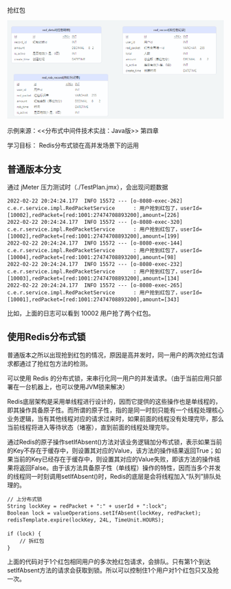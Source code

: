 抢红包

![表结构](./db.png)

示例来源：<<分布式中间件技术实战：Java版>> 第四章

学习目标： Redis分布式锁在高并发场景下的运用


## 普通版本分支
通过 jMeter 压力测试时（./TestPlan.jmx），会出现问题数据
```
2022-02-22 20:24:24.177  INFO 15572 --- [o-8080-exec-262] c.e.r.service.impl.RedPacketService      : 用户抢到红包了，userId=[10002],redPacket=[red:1001:27474708893200],amount=[226]
2022-02-22 20:24:24.177  INFO 15572 --- [o-8080-exec-320] c.e.r.service.impl.RedPacketService      : 用户抢到红包了，userId=[10002],redPacket=[red:1001:27474708893200],amount=[199]
2022-02-22 20:24:24.177  INFO 15572 --- [o-8080-exec-144] c.e.r.service.impl.RedPacketService      : 用户抢到红包了，userId=[10004],redPacket=[red:1001:27474708893200],amount=[98]
2022-02-22 20:24:24.177  INFO 15572 --- [o-8080-exec-232] c.e.r.service.impl.RedPacketService      : 用户抢到红包了，userId=[10003],redPacket=[red:1001:27474708893200],amount=[134]
2022-02-22 20:24:24.177  INFO 15572 --- [o-8080-exec-265] c.e.r.service.impl.RedPacketService      : 用户抢到红包了，userId=[10001],redPacket=[red:1001:27474708893200],amount=[343]
```

比如，上面的日志可以看到 10002 用户抢了两个红包。


## 使用Redis分布式锁
普通版本之所以出现抢到红包的情况，原因是高并发时，同一用户的两次抢红包请求都通过了抢红包方法的检测。

可以使用 Redis 的分布式锁，来串行化同一用户的并发请求。（由于当前应用只部署在一台机器上，也可以使用JVM锁来解决）

Redis底层架构是采用单线程进行设计的，因而它提供的这些操作也是单线程的，即其操作具备原子性。而所谓的原子性，指的是同一时刻只能有一个线程处理核心业务逻辑，当有其他线程对应的请求过来时，如果前面的线程没有处理完毕，那么当前线程将进入等待状态（堵塞），直到前面的线程处理完毕。


通过Redis的原子操作setIfAbsent()方法对该业务逻辑加分布式锁，表示如果当前的Key不存在于缓存中，则设置其对应的Value，该方法的操作结果返回True；如果当前的Key已经存在于缓存中，则设置其对应的Value失败，即该方法的操作结果将返回False。由于该方法具备原子性（单线程）操作的特性，因而当多个并发的线程同一时刻调用setIfAbsent()时，Redis的底层是会将线程加入“队列”排队处理的。


```
// 上分布式锁
String lockKey = redPacket + ":" + userId + ":lock";
Boolean lock = valueOperations.setIfAbsent(lockKey, redPacket);
redisTemplate.expire(lockKey, 24L, TimeUnit.HOURS);

if (lock) {
    // 拆红包
}
```

上面的代码对于1个红包相同用户的多次抢红包请求，会排队。只有第1个到达setIfAbsent方法的请求会获取到锁。所以可以控制住1个用户对1个红包只又及抢一次。
